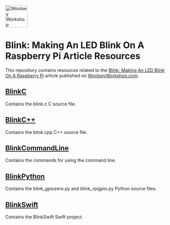 <a href="https://www.woolseyworkshop.com"><img src="https://www.woolseyworkshop.com/wp-content/uploads/WWSLogoTitleLines.png" alt="Woolsey Workshop" height="70"></a>

# Blink: Making An LED Blink On A Raspberry Pi Article Resources
This repository contains resources related to the [Blink: Making An LED Blink On A Raspberry Pi](https://www.woolseyworkshop.com/2018/06/20/blink-making-an-led-blink-on-a-raspberry-pi/) article published on [WoolseyWorkshop.com](https://www.woolseyworkshop.com).

## [BlinkC](BlinkC)
Contains the blink.c C source file.

## [BlinkC++](BlinkC++)
Contains the blink.cpp C++ source file.

## [BlinkCommandLine](BlinkCommandLine)
Contains the commands for using the command line.

## [BlinkPython](BlinkPython)
Contains the blink_gpiozero.py and blink_rpigpio.py Python source files.

## [BlinkSwift](BlinkSwift)
Contains the BlinkSwift Swift project.
